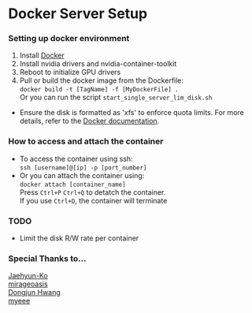 # Docker Server Setup

### Setting up docker environment
1. Install [Docker](https://docs.docker.com/engine/install/)
2. Install nvidia drivers and nvidia-container-toolkit
3. Reboot to initialize GPU drivers
4. Pull or build the docker image from the Dockerfile:  
   `docker build -t [TagName] -f [MyDockerFile] .`  
   Or you can run the script `start_single_server_lim_disk.sh`
* Ensure the disk is formatted as 'xfs' to enforce quota limits. For more details, refer to the [Docker documentation](https://docs.docker.com/reference/cli/dockerd/#overlay2-options).

### How to access and attach the container
* To access the container using ssh:  
`ssh [username]@[ip] -p [port_number]`
* Or you can attach the container using:  
`docker attach [container_name]`  
Press ```Ctrl+P``` ```Ctrl+Q``` to detatch the container.  
If you use ```Ctrl+D```, the container will terminate

### TODO
* Limit the disk R/W rate per container

### Special Thanks to...
[Jaehyun-Ko](https://github.com/jaehyun-ko)  
[mirageoasis](https://github.com/mirageoasis)  
[Dongjun Hwang](https://github.com/dongjunhwang)  
[myeee](https://github.com/mye280c37)
